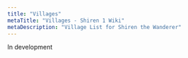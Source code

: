 ```yaml
---
title: "Villages"
metaTitle: "Villages - Shiren 1 Wiki"
metaDescription: "Village List for Shiren the Wanderer"
---
```


In development
